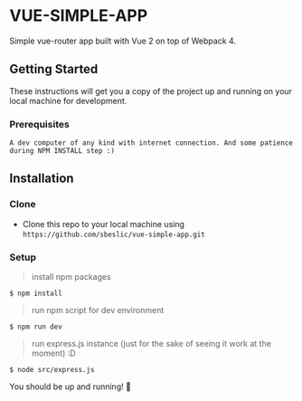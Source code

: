 # VUE-SIMPLE-APP

Simple vue-router app built with Vue 2 on top of Webpack 4.

## Getting Started

These instructions will get you a copy of the project up and running on your local machine for development.

### Prerequisites

```
A dev computer of any kind with internet connection. And some patience during NPM INSTALL step :)
```

## Installation

### Clone

- Clone this repo to your local machine using `https://github.com/sbeslic/vue-simple-app.git`

### Setup

> install npm packages

```shell
$ npm install
```

> run npm script for dev environment

```shell
$ npm run dev
```

> run express.js instance (just for the sake of seeing it work at the moment) :D
```shell
$ node src/express.js
```

You should be up and running! :rocket: